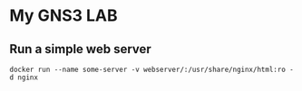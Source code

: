 # My GNS3 LAB

## Run a simple web server

    docker run --name some-server -v webserver/:/usr/share/nginx/html:ro -d nginx
